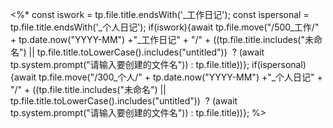 <%*
const iswork = tp.file.title.endsWith('_工作日记');
const ispersonal = tp.file.title.endsWith('_个人日记');
if(iswork){await tp.file.move("/500_工作/" + tp.date.now("YYYY-MM") +"_工作日记" + "/"  + ((tp.file.title.includes("未命名") || tp.file.title.toLowerCase().includes("untitled"))  ? (await tp.system.prompt("请输入要创建的文件名")) : tp.file.title))};
if(ispersonal){await tp.file.move("/300_个人/" + tp.date.now("YYYY-MM") +"_个人日记" + "/"  + ((tp.file.title.includes("未命名") || tp.file.title.toLowerCase().includes("untitled"))  ? (await tp.system.prompt("请输入要创建的文件名")) : tp.file.title))};
%>

